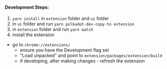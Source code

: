 #### Development Steps:

1. `yarn install` in `extension` folder and `ui` folder
2. in `ui` folder and run `yarn polkadot-dev-copy-to extension`
3. in `extension` folder and run `yarn watch`
4. install the extension

  - go to `chrome://extensions/`
	- ensure you have the Development flag set
	- "Load unpacked" and point to `extension/packages/extension/build`
	- if developing, after making changes - refresh the extension
